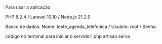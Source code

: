 Para usar a aplicação:

PHP 8.2.4 / 
Laravel 10.10 / 
Node.js 21.2.0

Banco de dados:
Nome: teste_agenda_telefonica / 
Usuário: root / 
Senha: 

código no terminal para iniciar o servidor:
php artisan serve   